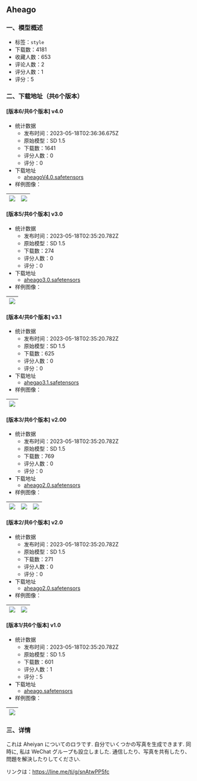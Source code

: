 ## Aheago
### 一、模型概述

- 标签：`style`
- 下载数：4181
- 收藏人数：653
- 评论人数：2
- 评分人数：1
- 评分：5

### 二、下载地址（共6个版本）

#### [版本6/共6个版本] v4.0

- 统计数据
  - 发布时间：2023-05-18T02:36:36.675Z
  - 原始模型：SD 1.5
  - 下载数：1641
  - 评分人数：0
  - 评分：0
- 下载地址
  - [aheagoV4.0.safetensors](https://civitai.com/api/download/models/73694)
- 样例图像：

| <img src="https://image.civitai.com/xG1nkqKTMzGDvpLrqFT7WA/df12433b-2b1e-49a8-a245-9913e84ef684/width=450/822983.jpeg" /> | <img src="https://image.civitai.com/xG1nkqKTMzGDvpLrqFT7WA/e8294cf1-06ec-44fe-a59d-8898bc109e3c/width=450/822984.jpeg" /> |
| ---- | ---- |

#### [版本5/共6个版本] v3.0

- 统计数据
  - 发布时间：2023-05-18T02:35:20.782Z
  - 原始模型：SD 1.5
  - 下载数：274
  - 评分人数：0
  - 评分：0
- 下载地址
  - [aheago3.0.safetensors](https://civitai.com/api/download/models/71052)
- 样例图像：

| <img src="https://image.civitai.com/xG1nkqKTMzGDvpLrqFT7WA/fffa8242-2101-4aca-90ff-ad19debf8c83/width=450/793917.jpeg" /> |
| ---- |

#### [版本4/共6个版本] v3.1

- 统计数据
  - 发布时间：2023-05-18T02:35:20.782Z
  - 原始模型：SD 1.5
  - 下载数：625
  - 评分人数：0
  - 评分：0
- 下载地址
  - [ahegao3.1.safetensors](https://civitai.com/api/download/models/72853)
- 样例图像：

| <img src="https://image.civitai.com/xG1nkqKTMzGDvpLrqFT7WA/49571d19-9083-4aef-883f-ec888eb5f2af/width=450/813109.jpeg" /> |
| ---- |

#### [版本3/共6个版本] v2.00

- 统计数据
  - 发布时间：2023-05-18T02:35:20.782Z
  - 原始模型：SD 1.5
  - 下载数：769
  - 评分人数：0
  - 评分：0
- 下载地址
  - [aheago2.0.safetensors](https://civitai.com/api/download/models/70541)
- 样例图像：

| <img src="https://image.civitai.com/xG1nkqKTMzGDvpLrqFT7WA/fe28e6c3-2722-4eac-88ee-d82d4c79acca/width=450/787700.jpeg" /> | <img src="https://image.civitai.com/xG1nkqKTMzGDvpLrqFT7WA/baaf520d-c779-4221-ac5e-2ecbb7f35cb1/width=450/787701.jpeg" /> | <img src="https://image.civitai.com/xG1nkqKTMzGDvpLrqFT7WA/682abdbc-fc2f-4fdd-bea1-431a95110907/width=450/787702.jpeg" /> |
| ---- | ---- | ---- |

#### [版本2/共6个版本] v2.0

- 统计数据
  - 发布时间：2023-05-18T02:35:20.782Z
  - 原始模型：SD 1.5
  - 下载数：271
  - 评分人数：0
  - 评分：0
- 下载地址
  - [aheago2.0.safetensors](https://civitai.com/api/download/models/69784)
- 样例图像：

| <img src="https://image.civitai.com/xG1nkqKTMzGDvpLrqFT7WA/58dff1a5-aceb-4294-a523-696744bd2390/width=450/779336.jpeg" /> | <img src="https://image.civitai.com/xG1nkqKTMzGDvpLrqFT7WA/a5996370-5923-4eaa-83c6-2514eb1d133c/width=450/787673.jpeg" /> |
| ---- | ---- |

#### [版本1/共6个版本] v1.0

- 统计数据
  - 发布时间：2023-05-18T02:35:20.782Z
  - 原始模型：SD 1.5
  - 下载数：601
  - 评分人数：1
  - 评分：5
- 下载地址
  - [aheago.safetensors](https://civitai.com/api/download/models/62913)
- 样例图像：

| <img src="https://image.civitai.com/xG1nkqKTMzGDvpLrqFT7WA/a0f3436f-52d7-4008-bad4-59c20672f6d0/width=450/692808.jpeg" /> |
| ---- |


### 三、详情
<p>これは Aheiyan についてのロラです. 自分でいくつかの写真を生成できます. 同時に, 私は WeChat グループも設立しました. 通信したり、写真を共有したり、問題を解決したりしてください. </p><p>リンクは：<a target="_blank" rel="ugc" href="https://line.me/ti/g/snAtwPP5fc">https://line.me/ti/g/snAtwPP5fc</a></p>